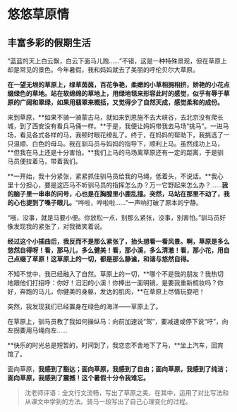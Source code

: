 # 悠悠草原情 #

## 丰富多彩的假期生活 ##

“蓝蓝的天上白云飘，白云下面马儿跑……”不错，这是一种特殊景观，但在草原上却是常见的景色。今年暑假，我和妈妈就去了美丽的呼伦贝尔大草原。

**在一望无垠的草原上，绿草茵茵，百花争艳，柔嫩的小草相拥相挤，娇艳的小花点缀绿色的草地。站在软绵绵的草地上，用绿地毯来形容此时的感觉，似乎有辱于草原的广阔和翠绿，如果用翡翠来概括，又觉得少了自然天成，感觉柔和的成份。**

来到草原，**如果不骑一骑蒙古马，就如来到恩施不去大峡谷，去北京没有爬长城，到了西安没有看兵马俑一样。**于是，我便让妈妈带我去马场“挑马”。一进马场，看见各式各样的马，我顿时眼花缭乱了。终于，在妈妈的帮助下，我挑选了一只温顺、白色的母马。我在驯马员与妈妈的指导下，顺利上马。虽然成功上马，**但我在马上还是十分害怕。**我们上马的马场离草原还有一定的距离，于是驯马员便拉着马，带着我们。

**一开始，我十分紧张，紧紧抓住驯马员给我的马绳，低着头，不说话。**我心里十分担心，要是这匹马不听驯马员的指挥怎么办？万一它野起来怎么办？……**我的脑子里一串串的问号，心也是在胸膛里小鹿乱撞。突然，马站在那里不动了，我的心也提到了嗓子眼儿。**“哗啦，哗啦啦……”一声响打破了原本的宁静。

“哦，没事，就是马要小便。你放松一点，别那么紧张，没事，别害怕。”驯马员好像发现我的紧张了，对我微笑着说。

**经过这个小插曲后，我反而不是那么紧张了，抬头想看一看风景。啊，草原是多么悠然自得呀！看，那马儿，多么健美！看，那小溪，多么清澈！看，那小花，用自己点缀了草原！这草原上的一切，都是那么静谧，和谐与悠然自得。**

不知不觉中，我已经融入了自然。草原上的一切，**哪个不是我的朋友？我热切地跟他们打招呼：你好！汩汩的小溪！你捧出一面明镜，是要我重新梳妆吗？你好，奔跑的马儿，你健美的身躯，发达的肌肉，**在草原上尽情玩耍吧！

突然，我发现我们已经置身在绿色的海洋——草原上了。

在草原上，驯马员教了我如何操纵马：向前加速说“驾”，要减速或停下说“吁”，向左拐要用马绳向左……

**快乐的时光总是短暂的，时间到了，我恋恋不舍地下了马，**坐上汽车，回宾馆了。

面向草原，**我感到了豁达；面向草原，我感到了自由；面向草原，我感到了纯洁；面向草原，我感到了震撼！这个暑假十分令我难忘。**

> 沈老师评语：全文行文流畅，写出了草原之美，在其中，运用了对比写法和从课文中学到的方法。骑马一段写出了自己心理变化的过程。